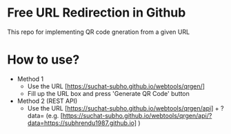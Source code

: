 # Free URL Redirection in Github
This repo for implementing QR code gneration from a given URL

# How to use?
* Method 1
	- Use the URL [https://suchat-subho.github.io/webtools/qrgen/]
	- Fill up the URL box and press 'Generate QR Code' button
* Method 2 (REST API)
	- Use the URL [https://suchat-subho.github.io/webtools/qrgen/api] + ?data=<TARGET URL> (e.g. [https://suchat-subho.github.io/webtools/qrgen/api/?data=https://subhrendu1987.github.io] )

